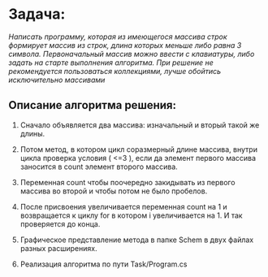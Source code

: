 # Задача:

*Написать программу, которая из имеющегося массива строк формирует массив из строк, длина которых меньше либо равна 3 символа. Первоначальный массив можно ввести с клавиатуры, либо задать на старте выполнения алгоритма. При решение не рекомендуется пользоваться коллекциями, лучше обойтись исключительно массивами*

## Описание алгоритма решения:

1. Сначало объявляется два массива: изначальный и вторый такой же длины.

2. Потом метод, в котором цикл соразмерный длине массива, внутри цикла проверка условия ( <=3 ), если да элемент первого массива заносится в count элемент второго массива.
3. Переменная count чтобы поочередно закидывать из первого массива во второй и чтобы потом не было пробелов. 

4. После присвоения увеличивается переменная count на 1 и возвращается к циклу for в котором i увеличивается на 1. И так проверяется до конца.

5. Графическое представление метода в папке Schem в двух файлах разных расширениях.

6. Реализация алгоритма по пути Task/Program.cs
